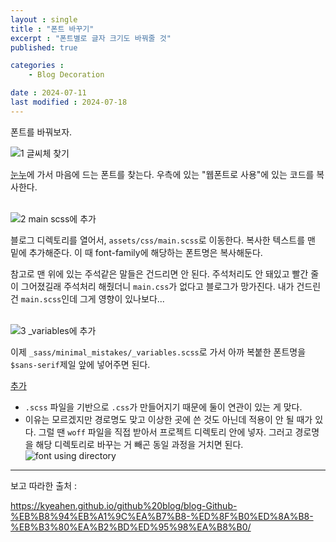 ```yaml
---
layout : single
title : "폰트 바꾸기"
excerpt : "폰트별로 글자 크기도 바꿔줄 것"
published: true

categories : 
    - Blog Decoration

date : 2024-07-11
last modified : 2024-07-18
---
```


폰트를 바꿔보자.  

![1 글씨체 찾기](https://github.com/unvictory2/unVictory2.github.io/assets/117062169/3a5607ee-b92e-4f18-bf88-0233981f0c60)

[눈누](https://noonnu.cc/index#google_vignette)에 가서 마음에 드는 폰트를 찾는다. 우측에 있는 "웹폰트로 사용"에 있는 코드를 복사한다.
<br/><br/>

![2 main scss에 추가](https://github.com/unvictory2/unVictory2.github.io/assets/117062169/7301e628-959e-44de-981d-fae44767b8a7)

블로그 디렉토리를 열어서, `assets/css/main.scss`로 이동한다. 복사한 텍스트를 맨 밑에 추가해준다. 이 때 font-family에 해당하는 폰트명은 복사해둔다.  

참고로 맨 위에 있는 주석같은 말들은 건드리면 안 된다. 주석처리도 안 돼있고 빨간 줄이 그어졌길래 주석처리 해줬더니 `main.css`가 없다고 블로그가 망가진다. 내가 건드린 건 `main.scss`인데 그게 영향이 있나보다...
<br/><br/>

![3 _variables에 추가](https://github.com/unvictory2/unVictory2.github.io/assets/117062169/e9115757-c23c-431d-995b-9e09f4f490f4)  

이제 `_sass/minimal_mistakes/_variables.scss`로 가서 아까 복붙한 폰트명을 `$sans-serif`제일 앞에 넣어주면 된다. 

<u>추가</u>  
- `.scss` 파일을 기반으로 `.css`가 만들어지기 때문에 둘이 연관이 있는 게 맞다.  
- 이유는 모르겠지만 경로명도 맞고 이상한 곳에 쓴 것도 아닌데 적용이 안 될 때가 있다. 그럴 땐 `woff` 파일을 직접 받아서 프로젝트 디렉토리 안에 넣자. 그러고 경로명을 해당 디렉토리로 바꾸는 거 빼곤 동일 과정을 거치면 된다.  
  ![font using directory](https://github.com/user-attachments/assets/4ae431a5-bfe6-4dff-9061-8d38afa180d4)


<hr>
보고 따라한 출처 :  

https://kyeahen.github.io/github%20blog/blog-Github-%EB%B8%94%EB%A1%9C%EA%B7%B8-%ED%8F%B0%ED%8A%B8-%EB%B3%80%EA%B2%BD%ED%95%98%EA%B8%B0/
